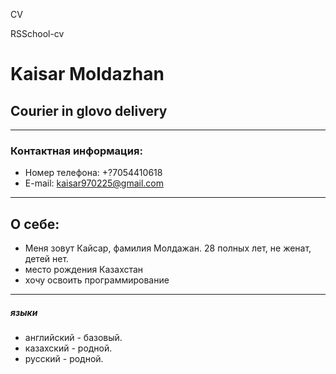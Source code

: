 CV

RSSchool-cv


# Kaisar Moldazhan

## Courier in glovo delivery
***

### Контактная информация:

* Номер телефона: +?7054410618
* E-mail: kaisar970225@gmail.com

***
## О себе:


* Меня зовут Кайсар, фамилия Молдажан. 28 полных лет, не женат, детей нет.
* место рождения Казахстан
* хочу освоить программирование

---

#####  языки

* английский - базовый.
* казахский - родной.
* русский - родной.

